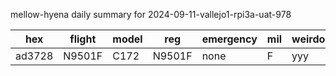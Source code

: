 mellow-hyena daily summary for 2024-09-11-vallejo1-rpi3a-uat-978

|hex|flight|model|reg|emergency|mil|weirdo|
|--|--|--|--|--|--|--|
|ad3728|N9501F|C172|N9501F|none|F|yyy|
